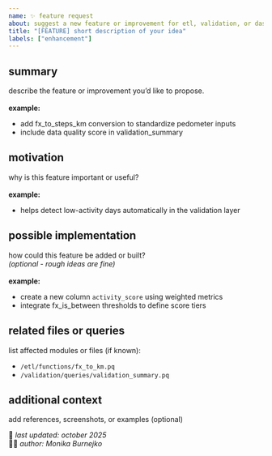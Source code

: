 ```yaml
---
name: ✨ feature request
about: suggest a new feature or improvement for etl, validation, or dashboard components
title: "[FEATURE] short description of your idea"
labels: ["enhancement"]
---
```


## summary
describe the feature or improvement you’d like to propose.  
<br>**example:**  
- add fx_to_steps_km conversion to standardize pedometer inputs 
- include data quality score in validation_summary

## motivation
why is this feature important or useful?  
<br>**example:**  
- helps detect low-activity days automatically in the validation layer

## possible implementation
how could this feature be added or built?  
*(optional - rough ideas are fine)*  
<br>**example:**  
- create a new column `activity_score` using weighted metrics  
- integrate fx_is_between thresholds to define score tiers

## related files or queries
list affected modules or files (if known):
- `/etl/functions/fx_to_km.pq`
- `/validation/queries/validation_summary.pq`

## additional context
add references, screenshots, or examples (optional)

📅 *last updated: october 2025*  
👩‍💻 *author: Monika Burnejko*
